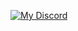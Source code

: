 [![My Discord](https://disi-api.bennynguyen.dev/smallcard_svg/691598471005864008?&bg1=FEE8FF&bg2=CFCFCF&mood=true&angle=19)](https://discord.com/users/691598471005864008)
